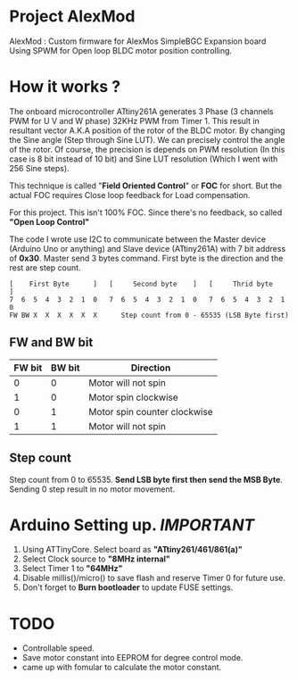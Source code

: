 # Project AlexMod
AlexMod : Custom firmware for AlexMos SimpleBGC Expansion board  
Using SPWM for Open loop BLDC motor position controlling.

How it works ?
=

The onboard microcontroller ATtiny261A generates 3 Phase (3 channels PWM for U V and W phase) 32KHz PWM from Timer 1. This result in resultant vector A.K.A position of the rotor of the BLDC motor. By changing the Sine angle (Step through Sine LUT). We can precisely control the angle of the rotor. Of course, the precision is depends on PWM resolution (In this case is 8 bit instead of 10 bit) and Sine LUT resolution (Which I went with 256 Sine steps).

This technique is called "**Field Oriented Control**" or **FOC** for short. But the actual FOC requires Close loop feedback for Load compensation. 

For this project. This isn't 100% FOC. Since there's no feedback, so called **"Open Loop Control"**

The code I wrote use I2C to communicate between the Master device (Arduino Uno or anything) and Slave device (ATtiny261A) with 7 bit address of **0x30**. Master send 3 bytes command. First byte is the direction and the rest are step count.

```
[    First Byte      ]   [     Second byte    ]   [     Thrid byte     ]
7  6  5  4  3  2  1  0   7  6  5  4  3  2  1  0   7  6  5  4  3  2  1  0
FW BW X  X  X  X  X  X      Step count from 0 - 65535 (LSB Byte first)
```
FW and BW bit
-
| FW bit | BW bit | Direction                    |
|--------|--------|------------------------------|
|    0   |    0   | Motor will not spin          |
|    1   |    0   | Motor spin clockwise         |
|    0   |    1   | Motor spin counter clockwise |
|    1   |    1   | Motor will not spin          |

Step count
-
Step count from 0 to 65535. **Send LSB byte first then send the MSB Byte**. Sending 0 step result in no motor movement.

Arduino Setting up. *IMPORTANT*
=

1. Using ATTinyCore. Select board as **"ATtiny261/461/861(a)"**
2. Select Clock source to **"8MHz internal"**
3. Select Timer 1 to **"64MHz"**
4. Disable millis()/micro() to save flash and reserve Timer 0 for future use.
5. Don't forget to **Burn bootloader** to update FUSE settings.

TODO
=

- Controllable speed.
- Save motor constant into EEPROM for degree control mode.
- came up with fomular to calculate the motor constant.